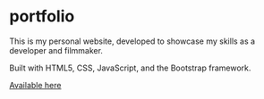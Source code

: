 # portfolio

This is my personal website, developed to showcase my skills as a developer and filmmaker.

Built with HTML5, CSS, JavaScript, and the Bootstrap framework.

[Available here](http://jakeallinson.tech)
